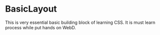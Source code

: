 # BasicLayout
This is very essential basic building block of learning CSS. It is must learn process while put hands on WebD.
